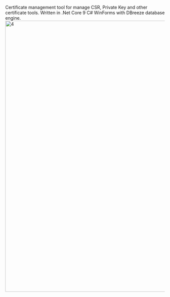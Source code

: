 Certificate management tool for manage CSR, Private Key and other certificate tools. Written in .Net Core 9 C# WinForms with DBreeze database engine.
<img width="1924" height="857" alt="4" src="https://github.com/user-attachments/assets/9a3bbe84-36a1-462e-8dad-da55473809a1" />
